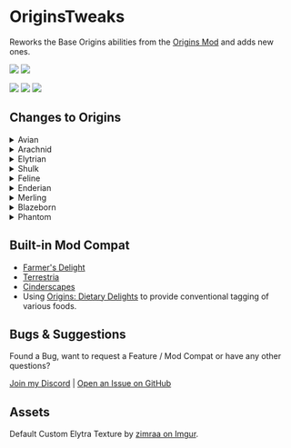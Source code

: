 # OriginsTweaks

Reworks the Base Origins abilities from the [Origins Mod](https://modrinth.com/mod/origins) and adds new ones.

<a href="https://modrinth.com/mod/originstweaks"><img src="https://img.shields.io/badge/Available_on-Modrinth-%2300AF5C?logo=modrinth&logoColor=%2300AF5C"></a>
<a href="https://github.com/ChromexUnderscore/OriginsTweaks"><img src="https://img.shields.io/badge/Available_on-GitHub-%23181717?logo=github&logoColor=%23181717"></a>

<img src=https://img.shields.io/badge/Required_Mods-gray>
<a href="https://modrinth.com/mod/origins"><img src="https://img.shields.io/badge/Origins-lightblue"></a>
<a href="https://modrinth.com/mod/pehkui"><img src="https://img.shields.io/badge/Pehkui-lightgray"></a>

## Changes to Origins

<details><summary>Avian</summary>

+ Slow falling can be toggled.
+ Spectral Arrows deal increased damage when shot by an Avian.

</details>

<details><summary>Arachnid</summary>

+ The Arachnid has a webshot ability.
  + The webshot is fired using the Primary Key.
  + Grapples towards whatever was hit.
  + Webshot and close combat Webbing require Silk Resource, which regenerates within 60 seconds but can be refilled using string.
+ Arachnids are shorter and can fit into 1-block gaps when sneaking.
+ Climbing no longer slows down mining speed.
+ Fall damage is only taken after a fall greater than 30 Blocks.
+ Arachnids can craft 2 strings into cobweb and cobweb back into 2 string.
+ Cobwebs can be broken per hand and always return a cobweb item.

</details>

<details><summary>Elytrian</summary>

+ Elytrians can pick between vanilla, custom or no texture for their Elytra. Default custom texture made by [zimraa on Imgur](https://imgur.com/gallery/lROFn).
+ Pressing the Primary Key while grounded will launch them to the sky.
+ Pressing the Primary Key while gliding flaps their wings, useful to maintain altitude.
+ Elytrians have limited stamina used for gliding, flapping and launching.
+ Heavy Armor weakens effects of the Launch power and the Wing Flap power and costs more stamina.

</details>

<details><summary>Shulk</summary>

+ Shulks have a base armor of 3. 
+ Sneaking grants up to 7 bonus defense, 1 point is lost and buildup is disabled for 30 secodns when taking a hit above 3 hearts.

</details>

<details><summary>Feline</summary>

+ The Feline can break Stone 50% slower when not under the effect of strength or using a pickaxe with efficiency III or higher. Some tough stone variants can't be broken without strength or efficiency.
+ Claws deal stone-sword-level damage, but need to be resharpened using logs, wool or carpet.
+ Food made from Fish is more nourishing.
+ Night Vision is togglable.

</details>

<details><summary>Enderian</summary>

+ Height, eye height and reach are increased.
+ Enderians will dodge smaller projectiles on a cooldown.
+ Teleporting via pearl grants a invincibility window against suffocation.

</details> 

<details><summary>Merling</summary>

+ Merlings can [craft tridents](https://cdn.modrinth.com/data/FRBxogjw/images/2d0819e26f5afce6716b9584f21c022b9175bc86.png).
+ Projectile and Melee attacks with Tridents deal more damage if the Merling is underwater.
+ Merlings can dash underwater while swimming on a cooldown.
+ They will respawn in an ocean biome.

</details>

<details><summary>Blazeborn</summary>

+ Burning Wrath has been reworked.
  + Pressing the Primary Key catches the Blazeborn on Fire for 30 seconds.
  + Can light Campfires, Fuel Furnei and Brewing stands when on fire.
+ Blazeborns can shoot a burst of 3 Fireballs.

</details>

<details><summary>Phantom</summary>

+ Soul fire blocks and soulsand valley biomes grant duration-stacking saturation and regeneration .
+ Golden items and blocks have a repelling effect on phantoms.
  + Can't eat golden food.
  + Can't wear golden Armor.
  + Can't phase through pure golden blocks.
+ Phantoms can highlight any entity in a 32 block radius for 10 seconds.

</details>

## Built-in Mod Compat

+ [Farmer's Delight](https://modrinth.com/mod/farmers-delight-fabric)
+ [Terrestria](https://modrinth.com/mod/terrestria)
+ [Cinderscapes](https://modrinth.com/mod/cinderscapes)
+ Using [Origins: Dietary Delights](https://modrinth.com/datapack/origins-dietary-delights) to provide conventional tagging of various foods.

## Bugs & Suggestions

Found a Bug, want to request a Feature / Mod Compat or have any other questions?

[Join my Discord](https://discord.gg/Su7tqDmUTu) | [Open an Issue on GitHub](https://github.com/ChromexUnderscore/OriginsTweaks/issues)

## Assets

Default Custom Elytra Texture by [zimraa on Imgur](https://imgur.com/gallery/lROFn).
